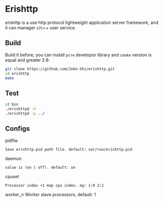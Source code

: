 # Erishttp
erishttp is a use http protocol lightweight application server framework, and it can manager c/c++ user service.

## Build
Build it before, you can install `pcre` developor library and `cmake` version is equal and greater 2.8:
```bash
git clone https://github.com/Joke-Shi/erishttp.git
cd erishttp
make
```

## Test
```bash
cd bin
./erishttpd -h
./erishttpd -p ../
```

## Configs
pidfile

	Save erishttp.pid path file. default: var/run/erishttp.pid

daemon 

	value is (on | off). default: on

cpuset 

	Processor index +1 map cpu index. eg: 1:0 2:1

worker_n
	Worker slave processors, default: 1


